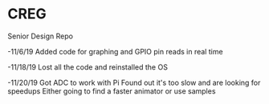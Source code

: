 # CREG
Senior Design Repo

-11/6/19
Added code for graphing and GPIO pin reads in real time

-11/18/19
Lost all the code and reinstalled the OS

-11/20/19
Got ADC to work with Pi
Found out it's too slow and are looking for speedups
Either going to find a faster animator or use samples